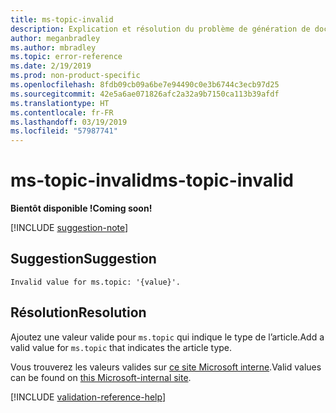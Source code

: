 ```yaml
---
title: ms-topic-invalid
description: Explication et résolution du problème de génération de documents ms-topic-invalid
author: meganbradley
ms.author: mbradley
ms.topic: error-reference
ms.date: 2/19/2019
ms.prod: non-product-specific
ms.openlocfilehash: 8fdb09cb09a6be7e94490c0e3b6744c3ecb97d25
ms.sourcegitcommit: 42e5a6ae071826afc2a32a9b7150ca113b39afdf
ms.translationtype: HT
ms.contentlocale: fr-FR
ms.lasthandoff: 03/19/2019
ms.locfileid: "57987741"
---
```

# <a name="ms-topic-invalid"></a><span data-ttu-id="4b73a-103">ms-topic-invalid</span><span class="sxs-lookup"><span data-stu-id="4b73a-103">ms-topic-invalid</span></span>

<span data-ttu-id="4b73a-104">**Bientôt disponible !**</span><span class="sxs-lookup"><span data-stu-id="4b73a-104">**Coming soon!**</span></span>

[!INCLUDE [suggestion-note](includes/suggestion-note.md)]

## <a name="suggestion"></a><span data-ttu-id="4b73a-105">Suggestion</span><span class="sxs-lookup"><span data-stu-id="4b73a-105">Suggestion</span></span>

`Invalid value for ms.topic: '{value}'.`

## <a name="resolution"></a><span data-ttu-id="4b73a-106">Résolution</span><span class="sxs-lookup"><span data-stu-id="4b73a-106">Resolution</span></span>

<span data-ttu-id="4b73a-107">Ajoutez une valeur valide pour `ms.topic` qui indique le type de l’article.</span><span class="sxs-lookup"><span data-stu-id="4b73a-107">Add a valid value for `ms.topic` that indicates the article type.</span></span>

<span data-ttu-id="4b73a-108">Vous trouverez les valeurs valides sur [ce site Microsoft interne](https://docsmetadatatool.azurewebsites.net/allowlists).</span><span class="sxs-lookup"><span data-stu-id="4b73a-108">Valid values can be found on [this Microsoft-internal site](https://docsmetadatatool.azurewebsites.net/allowlists).</span></span>

<!--make sure to add this file to your includes folder and verify the path-->
[!INCLUDE [validation-reference-help](includes/validation-reference-help.md)]
